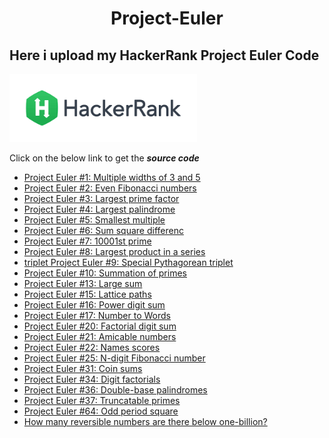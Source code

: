 <h1 align=center><b>Project-Euler</b></h1>
<h2><b> Here i upload my HackerRank Project Euler Code</b></h2>
<img src="hack.png" width=300>
<p>Click on the below link to get the <b><i>source code</i></b></p>

- [Project Euler #1: Multiple widths of 3 and 5](https://github.com/Psingh12354/Project-Euler/blob/master/Project%20Euler%20%231:%20Multiples%20of%203%20and%205)
- [Project Euler #2: Even Fibonacci numbers](https://github.com/Psingh12354/Project-Euler/blob/master/Project%20Euler%20%232:%20Even%20Fibonacci%20numbers)
- [Project Euler #3: Largest prime factor](https://github.com/Psingh12354/Project-Euler/blob/master/Project%20Euler%20%233:%20Largest%20prime%20factor)
- [Project Euler #4: Largest palindrome](https://github.com/Psingh12354/Project-Euler/blob/master/Project%20Euler%20%234:%20Largest%20palindrome%20product)
- [Project Euler #5: Smallest multiple](https://github.com/Psingh12354/Project-Euler/blob/master/Project%20Euler%20%235:%20Smallest%20multiple)
- [Project Euler #6: Sum square differenc](https://github.com/Psingh12354/Project-Euler/blob/master/Project%20Euler%20%236:%20Sum%20square%20difference)
- [Project Euler #7: 10001st prime](https://github.com/Psingh12354/Project-Euler/blob/master/Project%20Euler%20%237:%2010001st%20prime)
- [Project Euler #8: Largest product in a series](https://github.com/Psingh12354/Project-Euler/blob/master/Project%20Euler%20%238:%20Largest%20product%20in%20a%20series)
- [triplet Project Euler #9: Special Pythagorean triplet](https://github.com/Psingh12354/Project-Euler/blob/master/Project%20Euler%20%239:%20Special%20Pythagorean%20triplet)
- [Project Euler #10: Summation of primes](https://github.com/Psingh12354/Project-Euler/blob/master/Project%20Euler%20%2310:%20Summation%20of%20primes)
- [Project Euler #13: Large sum](https://github.com/Psingh12354/Project-Euler/blob/master/Project%20Euler%20%2313:%20Large%20sum)
- [Project Euler #15: Lattice paths](https://github.com/Psingh12354/Project-Euler/blob/master/Project%20Euler%20%2315:%20Lattice%20paths)
- [Project Euler #16: Power digit sum](https://github.com/Psingh12354/Project-Euler/blob/master/Project%20Euler%20%2316:%20Power%20digit%20sum)
- [Project Euler #17: Number to Words](https://github.com/Psingh12354/Project-Euler/blob/master/Project%20Euler%20%2317:%20Number%20to%20Words)
- [Project Euler #20: Factorial digit sum](https://github.com/Psingh12354/Project-Euler/blob/master/Project%20Euler%20%2320:%20Factorial%20digit%20sum)
- [Project Euler #21: Amicable numbers](https://github.com/Psingh12354/Project-Euler/blob/master/Project%20Euler%20%2321:%20Amicable%20numbers)
- [Project Euler #22: Names scores](https://github.com/Psingh12354/Project-Euler/blob/master/Project%20Euler%20%2322:%20Names%20scores)
- [Project Euler #25: N-digit Fibonacci number](https://github.com/Psingh12354/Project-Euler/blob/master/Project%20Euler%20%2325:%20N-digit%20Fibonacci%20number)
- [Project Euler #31: Coin sums](https://github.com/Psingh12354/Project-Euler/blob/master/Project%20Euler%20%2331:%20Coin%20sums)
- [Project Euler #34: Digit factorials](https://github.com/Psingh12354/Project-Euler/blob/master/Project%20Euler%20%2334:%20Digit%20factorials)
- [Project Euler #36: Double-base palindromes](https://github.com/Psingh12354/Project-Euler/blob/master/Project%20Euler%20%2336:%20Double-base%20palindromes)
- [Project Euler #37: Truncatable primes](https://github.com/Psingh12354/Project-Euler/blob/master/Project%20Euler%20%2337:%20Truncatable%20primes)
- [Project Euler #64: Odd period square](https://github.com/Psingh12354/Project-Euler/blob/master/Project%20Euler%20%2364:%20Odd%20period%20square%20roots)
- [How many reversible numbers are there below one-billion?](https://github.com/Psingh12354/ProjectEuler/blob/master/Project%20Euler%20%23145:%20How%20many%20reversible%20numbers%20are%20there%20below%20one-billion%3F)
